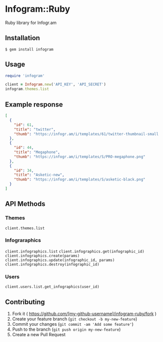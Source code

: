 # Infogram::Ruby

Ruby library for Infogr.am

## Installation

    $ gem install infogram

## Usage
```ruby
require 'infogram'

client = Infogram.new('API_KEY', 'API_SECRET')
infogram.themes.list
```

## Example response
```json
[
  {
    "id": 61,
    "title": "twitter",
    "thumb": "https://infogr.am/i/templates/61/twitter-thumbnail-small.png"
  },
  {
    "id": 44,
    "title": "Megaphone",
    "thumb": "https://infogr.am/i/templates/S/PRO-megaphone.png"
  },
  {
    "id": 34,
    "title": "Asketic-new",
    "thumb": "https://infogr.am/i/templates/S/asketic-black.png"
  }
]
```

## API Methods

### Themes
  `client.themes.list`

### Infograraphics
  `client.infographics.list`
  `client.infographics.get(infographic_id)`
  `client.infographics.create(params)`
  `client.infographics.update(infographic_id, params)`
  `client.infographics.destroy(infographic_id)`

### Users
  `client.users.list.get_infographics(user_id)`

## Contributing

1. Fork it ( https://github.com/[my-github-username]/infogram-ruby/fork )
2. Create your feature branch (`git checkout -b my-new-feature`)
3. Commit your changes (`git commit -am 'Add some feature'`)
4. Push to the branch (`git push origin my-new-feature`)
5. Create a new Pull Request
